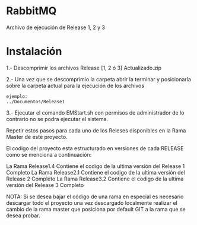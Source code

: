 # RabbitMQ

Archivo de ejecución de Release 1, 2 y 3

# Instalación

1.- Descomprimir los archivos Release [1, 2 ó 3] Actualizado.zip


2.- Una vez que se descomprimio la carpeta abrir la terminar y posicionarla sobre la carpeta actual para la ejecución
de los archivos

    ejemplo:
    ../Documentos/Release1
    
    
3.- Ejecutar el comando EMStart.sh con permisos de administrador de lo contrario no se podra ejecutar el sistema.



Repetir estos pasos para cada uno de los Releses disponibles en la Rama Master de este proyecto.

El codigo del proyecto esta estructurado en versiones de cada RELEASE como se menciona a continuación:

La Rama Release1.4 Contiene el codigo de la ultima versión del Release 1 Completo
La Rama Release2.1 Contiene el codigo de la ultima versión del Release 2 Completo
La Rama Release3.2 Contiene el codigo de la ultima versión del Release 3 Completo

NOTA: Si se desea bajar el código de una rama en especial es necesario descargar todo el proyecto una vez descargado localmente realizar el cambio de la rama master que posiciona por default GIT a la rama que se desea probar. 
